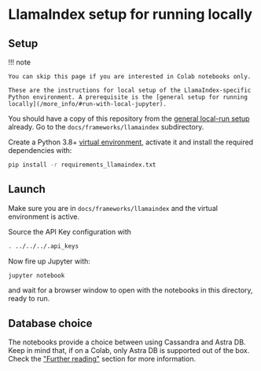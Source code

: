 # LlamaIndex setup for running locally

## Setup

!!! note

    You can skip this page if you are interested in Colab notebooks only.

    These are the instructions for local setup of the LlamaIndex-specific
    Python environment. A prerequisite is the [general setup for running locally](/more_info/#run-with-local-jupyter).

You should have a copy of this repository from the [general local-run setup](/more_info/#run-with-local-jupyter) already.
Go to the `docs/frameworks/llamaindex` subdirectory.

Create a Python 3.8+
[virtual environment](https://virtualenv.pypa.io/en/latest/user_guide.html),
activate it and install the required dependencies with:

```bash
pip install -r requirements_llamaindex.txt
```

## Launch

Make sure you are in `docs/frameworks/llamaindex` and the virtual environment is active.

Source the API Key configuration with

```bash
. ../../../.api_keys
```

Now fire up Jupyter with:

```bash
jupyter notebook
```

and wait for a browser window to open with the notebooks in this directory,
ready to run.

## Database choice

The notebooks provide a choice between using Cassandra and Astra DB.
Keep in mind that, if on a Colab, only Astra DB is supported out of the box.
Check the ["Further reading"](/more_info/) section for more information.
